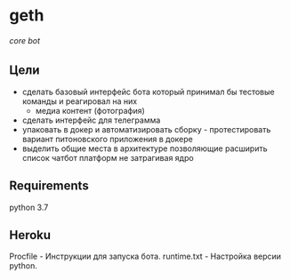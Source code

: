 # geth

###### core bot

## Цели

* сделать базовый интерфейс бота который принимал бы тестовые команды и реагировал на них
   * медиа контент (фотография)
* сделать интерфейс для телеграмма
* упаковать в докер и автоматизировать сборку - протестировать вариант питоновского приложения в докере
* выделить общие места в архитектуре позволяющие расширить список чатбот платформ не затрагивая ядро

## Requirements

python 3.7

## Heroku

Procfile - Инструкции для запуска бота.
runtime.txt - Настройка версии python.

